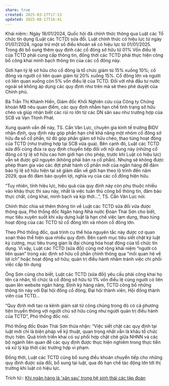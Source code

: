 ```yaml
---
share: true
created: 2025-03-27T17:13
updated: 2025-08-17T16:41
---
```

Khái niệm:: 
Ngày 18/01/2024, Quốc hội đã chính thức thông qua Luật các Tổ chức tín dụng (Luật các TCTD) sửa đổi. Luật chính thức có hiệu lực từ ngày 01/07/2024, ngoại trừ một số điều khoản sẽ có hiệu lực từ 01/01/2025. Trong đó bổ sung thêm quy định các cổ đông sở hữu từ 01% Vốn điều lệ của TCTD phải cung cấp thông tin, đồng thời các TCTD phải thực hiện công bố công khai minh bạch thông tin của các cổ đông này.

Giới hạn tỷ lệ sở hữu cho cổ đông là tổ chức giảm từ 15% xuống 10%; cổ đông và người có liên quan giảm từ 20% xuống 15%. Cổ đông lớn và người có liên quan xuống còn 5% vốn điều lệ của TCTD. Đối với nhà đầu tư nước ngoài sẽ không áp dụng các quy định như trên mà sẽ theo phê duyệt của Chính phủ.

Bà Trần Thị Khánh Hiền, Giám đốc Khối Nghiên cứu của Công ty Chứng khoán MB nêu quan điểm, các quy định nhằm hạn chế tình trạng sở hữu chéo và giúp nhận biết các rủi ro lớn từ các DN sân sau như trường hợp của SCB và Vạn Thịnh Phát.

Xung quanh vấn đề này, TS. Cấn Văn Lực, chuyên gia kinh tế trưởng BIDV nhận định, quy định này góp phần hạn chế khả năng một nhóm cổ đông sở hữu đa số cổ phần, từ đó góp phần giảm sở hữu chéo, thao túng hoạt động của TCTD (như trường hợp tại SCB vừa qua). Bên cạnh đó, Luật các TCTD sửa đổi cũng đưa ra quy định chuyển tiếp đối với nội dung này (những cổ đông có tỷ lệ sở hữu cao hơn giới hạn cho phép, trước khi Luật có hiệu lực) vẫn sẽ được giữ nguyên (không phải bán ra cổ phần). Nhưng sẽ không được phép tham gia vào các đợt phát hành cổ phần mới của ngân hàng để đảm bảo tỷ lệ sở hữu hiện tại sẽ giảm dần về giới hạn theo lộ trình đến năm 2029, qua đó đảm bảo quyền lợi, nghĩa vụ của các cổ đông hiện hữu.

“Tuy nhiên, tính hiệu lực, hiệu quả của quy định này còn phụ thuộc nhiều vào khâu thực thi sau này, nhất là việc tuân thủ công bố thông tin, đảm bảo thực chất, công khai, minh bạch và kịp thời…”, TS. Cần Văn Lực nói.

Chính thức chia sẻ thêm thông tin về Luật các TCTD sửa đổi vừa được thông qua, Phó thống đốc Ngân hàng Nhà nước Đoàn Thái Sơn cho biết, mục tiêu xuyên suốt khi xây dựng luật là hạn chế việc lạm dụng, thao túng hoạt động của các TCTD từ cổ đông lớn và nhóm cổ đông lớn.

Theo Phó thống đốc, quá trình cụ thể hóa nguyên tắc này được cơ quan soạn thảo thể hiện qua nhiều quy định. Bên cạnh mục tiêu siết chặt kỷ luật kỷ cương, mục tiêu trung gian là đại chúng hóa hoạt động của tổ chức tín dụng. Vì vậy, Luật các TCTD (sửa đổi) cũng mở rộng khái niệm “người có liên quan” trong xác định sở hữu cổ phần chính thông qua “mối quan hệ về lợi ích” hoặc hoạt động sở hữu; quản trị điều hành nhằm tránh việc chi phối việc cấp tín dụng

Ông Sơn cũng cho biết, Luật các TCTD (sửa đổi) yêu cầu phải công khai họ tên cá nhân, tổ chức là cổ đông sở hữu từ 1% vốn điều lệ cùng người có liên quan lên website ngân hàng. Định kỳ hàng năm, TCTD công bố những thông tin này với Đại hội đồng cổ đông, Đại hội thành viên, Hội đồng thành viên của TCTD…

“Quy định mới tạo ra kênh giám sát từ công chúng trong đó có cả phương tiện truyền thông với người chủ sở hữu cũng như người quản trị điều hành của TCTD”, Phó thống đốc nói.

Phó thống đốc Đoàn Thái Sơn thừa nhận: “Việc siết chặt các quy định tại luật mới chỉ là biện pháp về kỹ thuật, quan trọng nhất vẫn là khâu tổ chức thực hiện. Quá trình triển khai có sự phối hợp chặt chẽ giữa NHNN và các bộ ngành liên quan để các quy định được thực hiện nghiêm trong thực tiễn và xử lý kịp thời các trường hợp vi phạm.

Đồng thời, Luật các TCTD cũng bổ sung điều khoản chuyển tiếp cho những quy định được sửa đổi, bổ sung tại luật, qua đó hạn chế tác động lớn tới thị trường khi luật có hiệu lực.

Trích từ:: [Khi ngân hàng là 'sân sau' trong hệ sinh thái các tập đoàn](https://vietnamfinance.vn/khi-ngan-hang-la-san-sau-trong-he-sinh-thai-cac-tap-doan-d107595.html)
